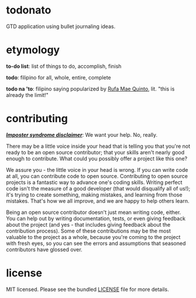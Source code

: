 # todonato

GTD application using bullet journaling ideas.

# etymology

**to-do list**:
list of things to do, accomplish, finish

**todo**:
filipino for all, whole, entire, complete

**todo na 'to**:
filipino saying popularized by [Rufa Mae Quinto](https://en.wikipedia.org/wiki/Rufa_Mae_Quinto), lit. "this is already the limit!"

# contributing

***[Imposter syndrome disclaimer](https://github.com/adriennefriend/imposter-syndrome-disclaimer)***: We want your help. No, really.

There may be a little voice inside your head that is telling you that you're not ready to be an open source contributor; that your skills aren't nearly good enough to contribute. What could you possibly offer a project like this one?

We assure you - the little voice in your head is wrong. If you can write code at all, you can contribute code to open source. Contributing to open source projects is a fantastic way to advance one's coding skills. Writing perfect code isn't the measure of a good developer (that would disqualify all of us!); it's trying to create something, making mistakes, and learning from those mistakes. That's how we all improve, and we are happy to help others learn.

Being an open source contributor doesn't just mean writing code, either. You can help out by writing documentation, tests, or even giving feedback about the project (and yes - that includes giving feedback about the contribution process). Some of these contributions may be the most valuable to the project as a whole, because you're coming to the project with fresh eyes, so you can see the errors and assumptions that seasoned contributors have glossed over.

# license

MIT licensed. Please see the bundled [LICENSE](./LICENSE) file for more details.
